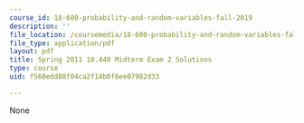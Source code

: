 ```yaml
---
course_id: 18-600-probability-and-random-variables-fall-2019
description: ''
file_location: /coursemedia/18-600-probability-and-random-variables-fall-2019/f560edd88f04ca2f14b0f6ee07982d33_MIT18_600F19_mid2_S2011_soln.pdf
file_type: application/pdf
layout: pdf
title: Spring 2011 18.440 Midterm Exam 2 Solutions
type: course
uid: f560edd88f04ca2f14b0f6ee07982d33

---
```

None